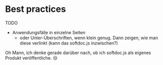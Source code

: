 # Best practices

TODO

- Anwendungsfälle in einzelne Seiten
    - oder Unter-Überschriften, wenn klein genug. Dann zeigen, wie man diese verlinkt (kann das softdoc.js inzwischen?)

Oh Mann, ich denke gerade darüber nach, ob ich softdoc.js als eigenes Produkt veröffentliche. 😒